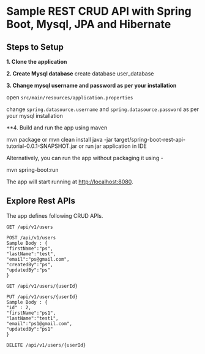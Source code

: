 # Sample REST CRUD API with Spring Boot, Mysql, JPA and Hibernate 

## Steps to Setup

**1. Clone the application**

**2. Create Mysql database**
create database user_database

**3. Change mysql username and password as per your installation**

open `src/main/resources/application.properties`

change `spring.datasource.username` and `spring.datasource.password` as per your mysql installation

**4. Build and run the app using maven

mvn package or mvn clean install
java -jar target/spring-boot-rest-api-tutorial-0.0.1-SNAPSHOT.jar or run jar application in IDE

Alternatively, you can run the app without packaging it using -

mvn spring-boot:run

The app will start running at <http://localhost:8080>.

## Explore Rest APIs

The app defines following CRUD APIs.

    GET /api/v1/users
    
    POST /api/v1/users
    Sample Body : {
    "firstName":"ps",
    "lastName":"test",
    "email":"ps@gmail.com",
    "createdBy":"ps",
    "updatedBy":"ps"
    }
    
    GET /api/v1/users/{userId}
    
    PUT /api/v1/users/{userId}
    Sample Body : {
    "id" : 2,
    "firstName":"ps1",
    "lastName":"test1",
    "email":"ps1@gmail.com",
    "updatedBy":"ps1"
    }
    
    DELETE /api/v1/users/{userId}

